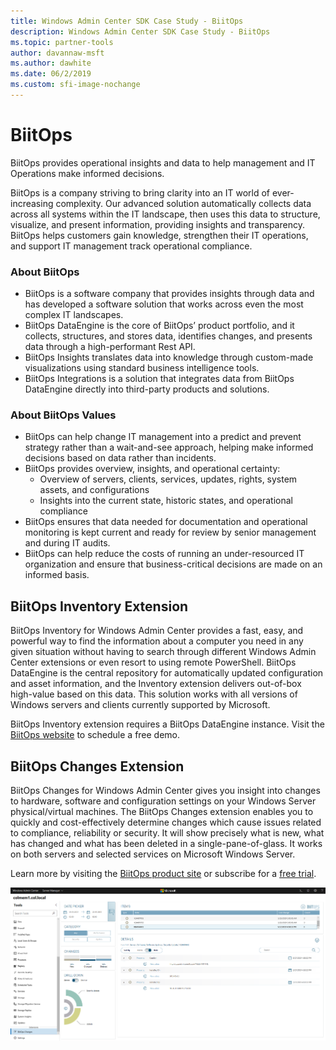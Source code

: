 ```yaml
---
title: Windows Admin Center SDK Case Study - BiitOps
description: Windows Admin Center SDK Case Study - BiitOps
ms.topic: partner-tools
author: davannaw-msft
ms.author: dawhite
ms.date: 06/2/2019
ms.custom: sfi-image-nochange
---
```

# BiitOps
BiitOps provides operational insights and data to help management and IT Operations make informed decisions.
 
BiitOps is a company striving to bring clarity into an IT world of ever-increasing complexity. Our advanced solution automatically collects data across all systems within the IT landscape, then uses this data to structure, visualize, and present information, providing insights and transparency. BiitOps helps customers gain knowledge, strengthen their IT operations, and support IT management track operational compliance.

### About BiitOps
- BiitOps is a software company that provides insights through data and has developed a software solution that works across even the most complex IT landscapes. 
- BiitOps DataEngine is the core of BiitOps’ product portfolio, and it collects, structures, and stores data, identifies changes, and presents data through a high-performant Rest API.
- BiitOps Insights translates data into knowledge through custom-made visualizations using standard business intelligence tools.
- BiitOps Integrations is a solution that integrates data from BiitOps DataEngine directly into third-party products and solutions. 

### About BiitOps Values
- BiitOps can help change IT management into a predict and prevent strategy rather than a wait-and-see approach, helping make informed decisions based on data rather than incidents.
- BiitOps provides overview, insights, and operational certainty:
    - Overview of servers, clients, services, updates, rights, system assets, and configurations
    - Insights into the current state, historic states, and operational compliance 
- BiitOps ensures that data needed for documentation and operational monitoring is kept current and ready for review by senior management and during IT audits. 
- BiitOps can help reduce the costs of running an under-resourced IT organization and ensure that business-critical decisions are made on an informed basis.


## BiitOps Inventory Extension
BiitOps Inventory for Windows Admin Center provides a fast, easy, and powerful way to find the information about a computer you need in any given situation without having to search through different Windows Admin Center extensions or even resort to using remote PowerShell. BiitOps DataEngine is the central repository for automatically updated configuration and asset information, and the Inventory extension delivers out-of-box high-value based on this data. This solution works with all versions of Windows servers and clients currently supported by Microsoft.

BiitOps Inventory extension requires a BiitOps DataEngine instance. Visit the [BiitOps website](https://biitops.com) to schedule a free demo.

## BiitOps Changes Extension

BiitOps Changes for Windows Admin Center gives you insight into changes to hardware, software and configuration settings on your Windows Server physical/virtual machines. The BiitOps Changes extension enables you to quickly and cost-effectively determine changes which cause issues related to compliance, reliability or security. It will show precisely what is new, what has changed and what has been deleted in a single-pane-of-glass. It works on both servers and selected services on Microsoft Windows Server.

Learn more by visiting the [BiitOps product site](https://biitops.com/solutions) or subscribe for a [free trial](https://biitops.com/solutions/biitops-changes).

![BiitOps Changes Extension screenshot](../../media/extend-case-study-biitops/biitops-2.png)
